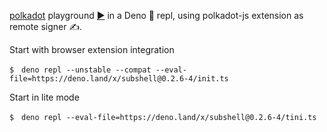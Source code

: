 [polkadot](https://deno.land/x/polkadot) playground [▶️](https://subshell.xyz)
in a Deno 🦕 repl, using polkadot-js extension as remote signer ✍️.

Start with browser extension integration

```
$　deno repl --unstable --compat --eval-file=https://deno.land/x/subshell@0.2.6-4/init.ts
```

Start in lite mode

```
$　deno repl --eval-file=https://deno.land/x/subshell@0.2.6-4/tini.ts
```
